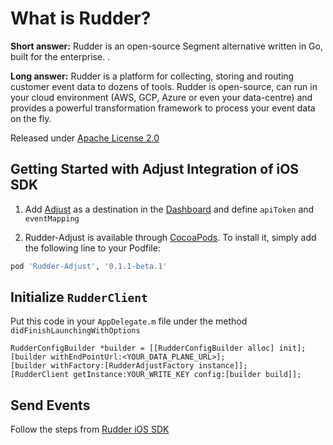# What is Rudder?

**Short answer:** 
Rudder is an open-source Segment alternative written in Go, built for the enterprise. .

**Long answer:** 
Rudder is a platform for collecting, storing and routing customer event data to dozens of tools. Rudder is open-source, can run in your cloud environment (AWS, GCP, Azure or even your data-centre) and provides a powerful transformation framework to process your event data on the fly.

Released under [Apache License 2.0](https://www.apache.org/licenses/LICENSE-2.0)

## Getting Started with Adjust Integration of iOS SDK
1. Add [Adjust](https://www.adjust.com) as a destination in the [Dashboard](https://app.rudderlabs.com/) and define ```apiToken``` and ```eventMapping```

2. Rudder-Adjust is available through [CocoaPods](https://cocoapods.org). To install it, simply add the following line to your Podfile:

```ruby
pod 'Rudder-Adjust', '0.1.1-beta.1'
```

## Initialize ```RudderClient```
Put this code in your ```AppDelegate.m``` file under the method ```didFinishLaunchingWithOptions```
```
RudderConfigBuilder *builder = [[RudderConfigBuilder alloc] init];
[builder withEndPointUrl:<YOUR_DATA_PLANE_URL>];
[builder withFactory:[RudderAdjustFactory instance]];
[RudderClient getInstance:YOUR_WRITE_KEY config:[builder build]];
```

## Send Events
Follow the steps from [Rudder iOS SDK](https://github.com/rudderlabs/rudder-sdk-ios)